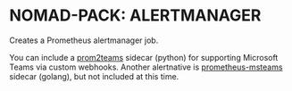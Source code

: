 # NOMAD-PACK: ALERTMANAGER

Creates a Prometheus alertmanager job.

You can include a [prom2teams](https://github.com/idealista/prom2teams) sidecar (python) for supporting Microsoft Teams via custom webhooks. Another alertnative is [prometheus-msteams](https://github.com/prometheus-msteams/prometheus-msteams) sidecar (golang), but not included at this time.

